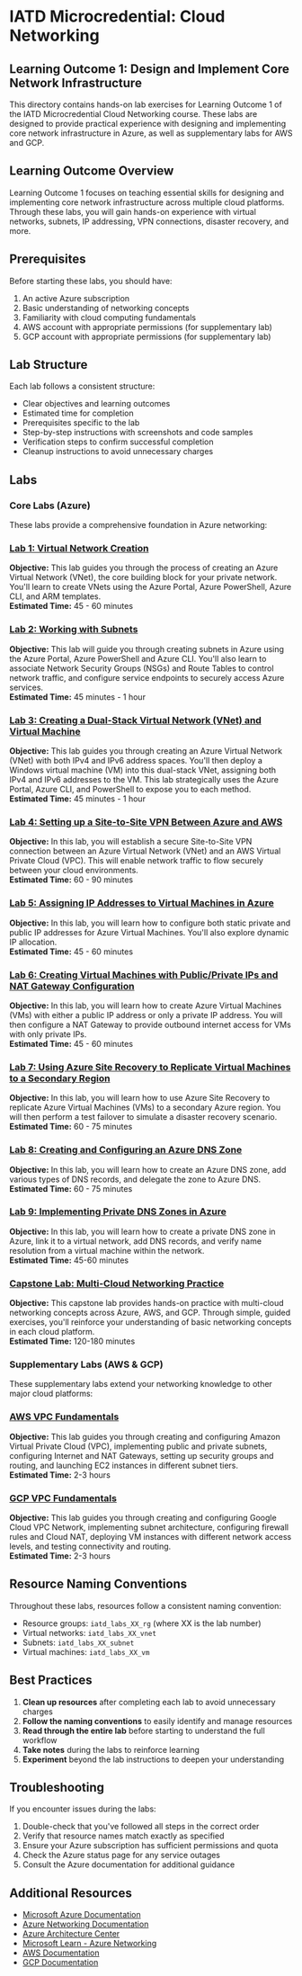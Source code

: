 # IATD Microcredential: Cloud Networking
## Learning Outcome 1: Design and Implement Core Network Infrastructure

This directory contains hands-on lab exercises for Learning Outcome 1 of the IATD Microcredential Cloud Networking course. These labs are designed to provide practical experience with designing and implementing core network infrastructure in Azure, as well as supplementary labs for AWS and GCP.

## Learning Outcome Overview

Learning Outcome 1 focuses on teaching essential skills for designing and implementing core network infrastructure across multiple cloud platforms. Through these labs, you will gain hands-on experience with virtual networks, subnets, IP addressing, VPN connections, disaster recovery, and more.

## Prerequisites

Before starting these labs, you should have: 

1. An active Azure subscription
2. Basic understanding of networking concepts
3. Familiarity with cloud computing fundamentals
4. AWS account with appropriate permissions (for supplementary lab)
5. GCP account with appropriate permissions (for supplementary lab)

## Lab Structure

Each lab follows a consistent structure:
- Clear objectives and learning outcomes
- Estimated time for completion
- Prerequisites specific to the lab
- Step-by-step instructions with screenshots and code samples
- Verification steps to confirm successful completion
- Cleanup instructions to avoid unnecessary charges

## Labs

### Core Labs (Azure)

These labs provide a comprehensive foundation in Azure networking:

### [Lab 1: Virtual Network Creation](/learning_outcome_1/labs/lab-001)
**Objective:** This lab guides you through the process of creating an Azure Virtual Network (VNet), the core building block for your private network. You'll learn to create VNets using the Azure Portal, Azure PowerShell, Azure CLI, and ARM templates.  
**Estimated Time:** 45 - 60 minutes

### [Lab 2: Working with Subnets](/learning_outcome_1/labs/lab-002)
**Objective:** This lab will guide you through creating subnets in Azure using the Azure Portal, Azure PowerShell and Azure CLI. You'll also learn to associate Network Security Groups (NSGs) and Route Tables to control network traffic, and configure service endpoints to securely access Azure services.  
**Estimated Time:** 45 minutes - 1 hour

### [Lab 3: Creating a Dual-Stack Virtual Network (VNet) and Virtual Machine](/learning_outcome_1/labs/lab-003)
**Objective:** This lab guides you through creating an Azure Virtual Network (VNet) with both IPv4 and IPv6 address spaces. You'll then deploy a Windows virtual machine (VM) into this dual-stack VNet, assigning both IPv4 and IPv6 addresses to the VM. This lab strategically uses the Azure Portal, Azure CLI, and PowerShell to expose you to each method.  
**Estimated Time:** 45 minutes - 1 hour

### [Lab 4: Setting up a Site-to-Site VPN Between Azure and AWS](/learning_outcome_1/labs/lab-004)
**Objective:** In this lab, you will establish a secure Site-to-Site VPN connection between an Azure Virtual Network (VNet) and an AWS Virtual Private Cloud (VPC). This will enable network traffic to flow securely between your cloud environments.  
**Estimated Time:** 60 - 90 minutes

### [Lab 5: Assigning IP Addresses to Virtual Machines in Azure](/learning_outcome_1/labs/lab-005)
**Objective:** In this lab, you will learn how to configure both static private and public IP addresses for Azure Virtual Machines. You'll also explore dynamic IP allocation.  
**Estimated Time:** 45 - 60 minutes

### [Lab 6: Creating Virtual Machines with Public/Private IPs and NAT Gateway Configuration](/learning_outcome_1/labs/lab-006)
**Objective:** In this lab, you will learn how to create Azure Virtual Machines (VMs) with either a public IP address or only a private IP address. You will then configure a NAT Gateway to provide outbound internet access for VMs with only private IPs.  
**Estimated Time:** 45 - 60 minutes

### [Lab 7: Using Azure Site Recovery to Replicate Virtual Machines to a Secondary Region](/learning_outcome_1/labs/lab-007)
**Objective:** In this lab, you will learn how to use Azure Site Recovery to replicate Azure Virtual Machines (VMs) to a secondary Azure region. You will then perform a test failover to simulate a disaster recovery scenario.  
**Estimated Time:** 60 - 75 minutes

### [Lab 8: Creating and Configuring an Azure DNS Zone](/learning_outcome_1/labs/lab-008)
**Objective:** In this lab, you will learn how to create an Azure DNS zone, add various types of DNS records, and delegate the zone to Azure DNS.  
**Estimated Time:** 60 - 75 minutes

### [Lab 9: Implementing Private DNS Zones in Azure](/learning_outcome_1/labs/lab-009)
**Objective:** In this lab, you will learn how to create a private DNS zone in Azure, link it to a virtual network, add DNS records, and verify name resolution from a virtual machine within the network.  
**Estimated Time:** 45-60 minutes

### [Capstone Lab: Multi-Cloud Networking Practice](/learning_outcome_1/labs/lab-capstone)
**Objective:** This capstone lab provides hands-on practice with multi-cloud networking concepts across Azure, AWS, and GCP. Through simple, guided exercises, you'll reinforce your understanding of basic networking concepts in each cloud platform.  
**Estimated Time:** 120-180 minutes

### Supplementary Labs (AWS & GCP)

These supplementary labs extend your networking knowledge to other major cloud platforms:

### [AWS VPC Fundamentals](/learning_outcome_1/labs/sup-aws/README.md)
**Objective:** This lab guides you through creating and configuring Amazon Virtual Private Cloud (VPC), implementing public and private subnets, configuring Internet and NAT Gateways, setting up security groups and routing, and launching EC2 instances in different subnet tiers.  
**Estimated Time:** 2-3 hours

### [GCP VPC Fundamentals](/learning_outcome_1/labs/sup-gcp/README.md)
**Objective:** This lab guides you through creating and configuring Google Cloud VPC Network, implementing subnet architecture, configuring firewall rules and Cloud NAT, deploying VM instances with different network access levels, and testing connectivity and routing.  
**Estimated Time:** 2-3 hours

## Resource Naming Conventions

Throughout these labs, resources follow a consistent naming convention:
- Resource groups: `iatd_labs_XX_rg` (where XX is the lab number)
- Virtual networks: `iatd_labs_XX_vnet`
- Subnets: `iatd_labs_XX_subnet`
- Virtual machines: `iatd_labs_XX_vm`

## Best Practices

1. **Clean up resources** after completing each lab to avoid unnecessary charges
2. **Follow the naming conventions** to easily identify and manage resources
3. **Read through the entire lab** before starting to understand the full workflow
4. **Take notes** during the labs to reinforce learning
5. **Experiment** beyond the lab instructions to deepen your understanding

## Troubleshooting

If you encounter issues during the labs:
1. Double-check that you've followed all steps in the correct order
2. Verify that resource names match exactly as specified
3. Ensure your Azure subscription has sufficient permissions and quota
4. Check the Azure status page for any service outages
5. Consult the Azure documentation for additional guidance

## Additional Resources

- [Microsoft Azure Documentation](https://docs.microsoft.com/en-us/azure/)
- [Azure Networking Documentation](https://docs.microsoft.com/en-us/azure/networking/)
- [Azure Architecture Center](https://docs.microsoft.com/en-us/azure/architecture/)
- [Microsoft Learn - Azure Networking](https://docs.microsoft.com/en-us/learn/paths/azure-networking/)
- [AWS Documentation](https://docs.aws.amazon.com/)
- [GCP Documentation](https://cloud.google.com/docs)
